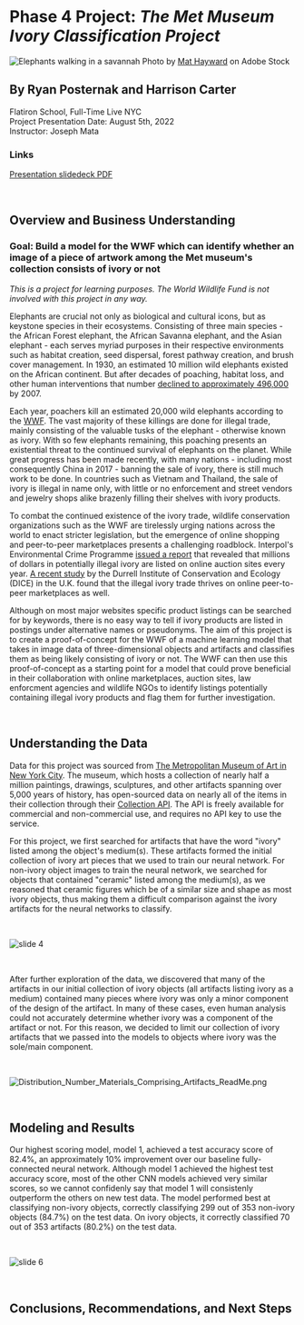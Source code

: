 # Phase 4 Project: *The Met Museum Ivory Classification Project*

![Elephants walking in a savannah](https://github.com/rjpost20/Met-Ivory-Classification-Project/blob/main/data/AdobeStock_394201577.jpeg?raw=true)
Photo by <a href="https://stock.adobe.com/contributor/19000/mat-hayward?load_type=author&prev_url=detail" >Mat Hayward</a> on Adobe Stock

## By Ryan Posternak and Harrison Carter

Flatiron School, Full-Time Live NYC<br>
Project Presentation Date: August 5th, 2022<br>
Instructor: Joseph Mata

### Links

[Presentation slidedeck PDF](https://github.com/rjpost20/Met-Ivory-Classification-Project/blob/main/slide_deck/Met_Ivory_Presentation_Slide_Deck.pdf)

<br>

## Overview and Business Understanding

### Goal: Build a model for the WWF which can identify whether an image of a piece of artwork among the Met museum's collection consists of ivory or not

*This is a project for learning purposes. The World Wildlife Fund is not involved with this project in any way.*

Elephants are crucial not only as biological and cultural icons, but as keystone species in their ecosystems. Consisting of  three main species  - the African Forest elephant, the African Savanna elephant, and the Asian elephant - each serves myriad purposes in their respective environments such as habitat creation, seed dispersal, forest pathway creation, and brush cover management. In 1930, an estimated 10 million wild elephants existed on the African continent. But after decades of poaching, habitat loss, and other human interventions that number [declined to approximately 496,000](https://elephantswithoutborders.org/projects/great-elephant-census/) by 2007.

Each year, poachers kill an estimated 20,000 wild elephants according to the [WWF](https://www.worldwildlife.org/species/elephant). The vast majority of these killings are done for illegal trade, mainly consisting of the valuable tusks of the elephant - otherwise known as ivory. With so few elephants remaining, this poaching presents an existential threat to the continued survival of elephants on the planet. While great progress has been made recently, with many nations - including most consequently China in 2017 - banning the sale of ivory, there is still much work to be done. In countries such as Vietnam and Thailand, the sale of ivory is illegal in name only, with little or no enforcement and street vendors and jewelry shops alike brazenly filling their shelves with ivory products.

To combat the continued existence of the ivory trade, wildlife conservation organizations such as the WWF are tirelessly urging nations across the world to enact stricter legislation, but the emergence of online shopping and peer-to-peer marketplaces presents a challenging roadblock. Interpol's Environmental Crime Programme [issued a report](https://www.interpol.int/es/Noticias-y-acontecimientos/Noticias/2013/Online-ivory-trade-worth-millions-INTERPOL-report-reveals) that revealed that millions of dollars in potentially illegal ivory are listed on online auction sites every year. [A recent study](https://news.mongabay.com/2021/01/ivory-by-any-other-name-illegal-trade-thrives-on-ebay-study-finds/) by the Durrell Institute of Conservation and Ecology (DICE) in the U.K. found that the illegal ivory trade thrives on online peer-to-peer marketplaces as well.

Although on most major websites specific product listings can be searched for by keywords, there is no easy way to tell if ivory products are listed in postings under alternative names or pseudonyms. The aim of this project is to create a proof-of-concept for the WWF of a machine learning model that takes in image data of three-dimensional objects and artifacts and classifies them as being likely consisting of ivory or not. The WWF can then use this proof-of-concept as a starting point for a model that could prove beneficial in their collaboration with online marketplaces, auction sites, law enforcment agencies and wildlife NGOs to identify listings potentially containing illegal ivory products and flag them for further investigation.

<br>

## Understanding the Data

Data for this project was sourced from <a href="https://www.metmuseum.org/art/collection/search?pageSize=0&sortBy=Relevance&sortOrder=asc&searchField=All" >The Metropolitan Museum of Art in New York City</a>. The museum, which hosts a collection of nearly half a million paintings, drawings, sculptures, and other artifacts spanning over 5,000 years of history, has open-sourced data on nearly all of the items in their collection through their <a href="https://metmuseum.github.io" >Collection API</a>. The API is freely available for commercial and non-commercial use, and requires no API key to use the service.

For this project, we first searched for artifacts that have the word "ivory" listed among the object's medium(s). These artifacts formed the initial collection of ivory art pieces that we used to train our neural network. For non-ivory object images to train the neural network, we searched for objects that contained "ceramic" listed among the medium(s), as we reasoned that ceramic figures which be of a similar size and shape as most ivory objects, thus making them a difficult comparison against the ivory artifacts for the neural networks to classify.

<br>

![slide 4](https://github.com/rjpost20/Met-Ivory-Classification-Project/blob/main/slide_deck/slide_jpgs/Slide%204.jpeg?raw=true)

<br>

After further exploration of the data, we discovered that many of the artifacts in our initial collection of ivory objects (all artifacts listing ivory as a medium) contained many pieces where ivory was only a minor component of the design of the artifact. In many of these cases, even human analysis could not accurately determine whether ivory was a component of the artifact or not. For this reason, we decided to limit our collection of ivory artifacts that we passed into the models to objects where ivory was the sole/main component.

<br>

![Distribution_Number_Materials_Comprising_Artifacts_ReadMe.png](https://github.com/rjpost20/Met-Ivory-Classification-Project/blob/main/visualizations/Distribution_Number_Materials_Comprising_Artifacts_ReadMe.png?raw=true)

<br>

## Modeling and Results

Our highest scoring model, model 1, achieved a test accuracy score of 82.4%, an approximately 10% improvement over our baseline fully-connected neural network. Although model 1 achieved the highest test accuracy score, most of the other CNN models achieved very similar scores, so we cannot confidenly say that model 1 will consistenly outperform the others on new test data. The model performed best at classifying non-ivory objects, correctly classifying 299 out of 353 non-ivory objects (84.7%) on the test data. On ivory objects, it correctly classified 70 out of 353 artifacts (80.2%) on the test data.

<br>

![slide 6](https://github.com/rjpost20/Met-Ivory-Classification-Project/blob/main/slide_deck/slide_jpgs/Slide%206_readme.jpeg?raw=true)

<br>

## Conclusions, Recommendations, and Next Steps
